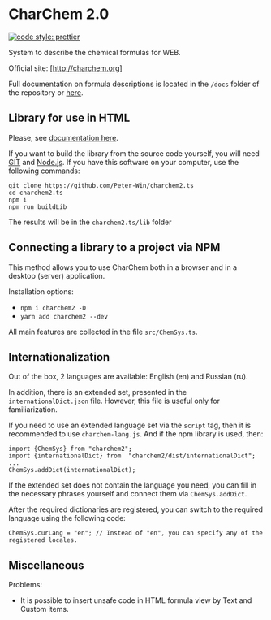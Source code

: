 # CharChem 2.0
[![code style: prettier](https://img.shields.io/badge/code_style-prettier-ff69b4.svg?style=flat-square)](https://github.com/prettier/prettier)

System to describe the chemical formulas for WEB.

Official site: [http://charchem.org]

Full documentation on formula descriptions is located in the `/docs` folder of the repository or [here](http://charchem.org/docs/charchemdoc.html).

## Library for use in HTML

Please, see [documentation here](http://charchem.org/en/start).

If you want to build the library from the source code yourself, you will need [GIT](https://git-scm.com/downloads) and [Node.js](https://nodejs.org/en/download).
If you have this software on your computer, use the following commands:
```
git clone https://github.com/Peter-Win/charchem2.ts
cd charchem2.ts
npm i
npm run buildLib
```
The results will be in the `charchem2.ts/lib` folder

## Connecting a library to a project via NPM

This method allows you to use CharChem both in a browser and in a desktop (server) application.

Installation options:
- `npm i charchem2 -D`
- `yarn add charchem2 --dev`

All main features are collected in the file `src/ChemSys.ts`.

## Internationalization

Out of the box, 2 languages ​​are available: English (en) and Russian (ru).

In addition, there is an extended set, presented in the `internationalDict.json` file. However, this file is useful only for familiarization.

If you need to use an extended language set via the `script` tag, then it is recommended to use `charchem-lang.js`.
And if the npm library is used, then:
```
import {ChemSys} from "charchem2";
import {internationalDict} from  "charchem2/dist/internationalDict";
...
ChemSys.addDict(internationalDict);
```

If the extended set does not contain the language you need, you can fill in the necessary phrases yourself and connect them via `ChemSys.addDict`.

After the required dictionaries are registered, you can switch to the required language using the following code:
```
ChemSys.curLang = "en"; // Instead of "en", you can specify any of the registered locales.
```


## Miscellaneous

Problems:
- It is possible to insert unsafe code in HTML formula view by Text and Custom items.

